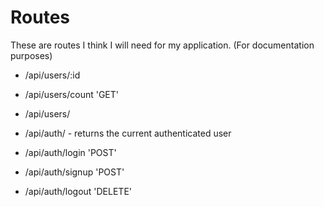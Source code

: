 # Routes

These are routes I think I will need for my application. (For documentation purposes)

* /api/users/:id
* /api/users/count 'GET'
* /api/users/

* /api/auth/ - returns the current authenticated user
* /api/auth/login 'POST'
* /api/auth/signup 'POST'
* /api/auth/logout 'DELETE'
